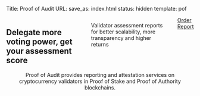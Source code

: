 Title: Proof of Audit
URL:
save_as: index.html
status: hidden
template: pof

<section id="home">
	<div class="container">
	<div class="row">
	<div class="six columns offset-by-three splash">
		<h2 class="slogan">
			Delegate more voting power, get your assessment score 
			<!-- Celebrating Top Talent in Tech, At All Positions -->
		</h2>
		<p class="byline">Validator assessment reports for better scalability, more transparency and higher returns </p>
		<a class="nominate nav-item" href="/pages/services.html">
		<div class="hang"></div>Order Report</a>
	</div>
	</div>
	<div class="row">
	<div class="eight columns offset-by-two" style="text-align:center;">
		<!-- <div class="testimonial-name">John Smith</div> -->
		<div class="testimonial">Proof of Audit provides reporting and attestation services on cryptocurrency validators in Proof of Stake and Proof of Authority blockchains.</div>
	</div>
	</div>
	</div>
</section>

<div class="sep"></div>